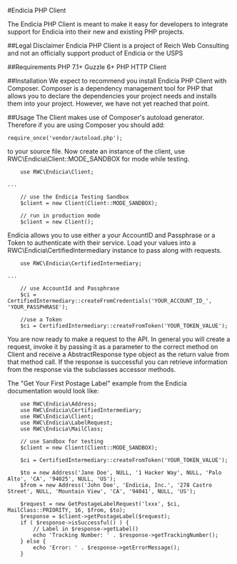 #Endicia PHP Client

The Endicia PHP Client is meant to make it easy for developers to integrate
support for Endicia into their new and existing PHP projects.

##Legal Disclaimer
Endicia PHP Client is a project of Reich Web Consulting and not an
officially support product of Endicia or the USPS

##Requirements
PHP 7.1+
Guzzle 6+ PHP HTTP Client

##Installation
We expect to recommend you install Endicia PHP Client with Composer. Composer
is a dependency management tool for PHP that allows you to declare the
dependencies your project needs and installs them into your project. However,
we have not yet reached that point.

##Usage
The Client makes use of Composer's autoload generator. Therefore if you are
using Composer you should add:

```require_once('vendor/autoload.php');```

to your source file. Now create an instance of the client, use
RWC\Endicia\Client::MODE_SANDBOX for mode while testing.

```
	use RWC\Endicia\Client;

...

	// use the Endicia Testing Sandbox
	$client = new Client(Client::MODE_SANDBOX);

	// run in production mode
	$client = new Client();
```

Endicia allows you to use either a your AccountID and Passphrase or a Token
to authenticate with their service. Load your values into a
RWC\Endicia\CertifiedIntermediary instance to pass along with requests.

```
	use RWC\Endicia\CertifiedIntermediary;

...

	// use AccountId and Passphrase
	$ci = CertifiedIntermediary::createFromCredentials('YOUR_ACCOUNT_ID_', 'YOUR_PASSPHRASE');

	//use a Token
	$ci = CertifiedIntermediary::createFromToken('YOUR_TOKEN_VALUE');
```

You are now ready to make a request to the API. In general you will create a
request, invoke it by passing it as a parameter to the correct method on Client
and receive a AbstractResponse type object as the return value from that method
call. If the response is successful you can retrieve information from the
response via the subclasses accessor methods.

The "Get Your First Postage Label" example from the Endicia documentation
would look like:

```
	use RWC\Endicia\Address;
	use RWC\Endicia\CertifiedIntermediary;
	use RWC\Endicia\Client;
	use RWC\Endicia\LabelRequest;
	use RWC\Endicia\MailClass;

	// use Sandbox for testing
	$client = new Client(Client::MODE_SANDBOX);
	
	$ci = CertifiedIntermediary::createFromToken('YOUR_TOKEN_VALUE');
	
	$to = new Address('Jane Doe', NULL, '1 Hacker Way', NULL, 'Palo Alto', 'CA', '94025', NULL, 'US');
	$from = new Address('John Doe', 'Endicia, Inc.', '278 Castro Street', NULL, 'Mountain View', 'CA', '94041', NULL, 'US');

	$request = new GetPostageLabelRequest('lxxx', $ci, MailClass::PRIORITY, 16, $from, $to);
	$response = $client->getPostageLabel($request);
	if ( $response->isSuccessful() ) {
		// Label in $response->getLabel()
		echo 'Tracking Number: ' . $response->getTrackingNumber();
	} else {
		echo 'Error: ' . $response->getErrorMessage();
	}

```